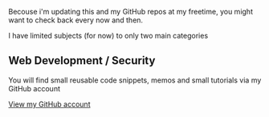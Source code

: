 
Becouse i'm updating this and my GitHub repos at my freetime, you might want to check back every now and then.

I have limited subjects (for now) to only two main categories

## Web Development / Security

You will find small reusable code snippets, memos and small tutorials via my GitHub account

[View my GitHub account](https://github.com/TrueIndividual/)
